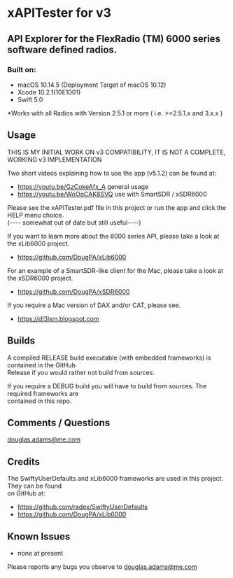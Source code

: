 # xAPITester for v3
## API Explorer for the FlexRadio (TM) 6000 series software defined radios.

### Built on:
*  macOS 10.14.5 (Deployment Target of macOS 10.12)
*  Xcode 10.2.1(10E1001)
*  Swift 5.0


*Works with all Radios with Version 2.5.1 or more ( i.e. >=2.5.1.x and 3.x.x )


## Usage




THIS IS MY INITIAL WORK ON v3 COMPATIBILITY, IT IS NOT A COMPLETE, WORKING v3 IMPLEMENTATION





Two short videos explaining how to use the app (v5.1.2) can be found at:

* https://youtu.be/GzCokeAfx_A            general usage
* https://youtu.be/WoOqCAK8SVQ        use with SmartSDR / xSDR6000

Please see the xAPITester.pdf file in this project or run the app and click the HELP menu choice.  
(---- somewhat out of date but still useful----)  

If you want to learn more about the 6000 series API, please take a look at the xLib6000 project. 

* https://github.com/DougPA/xLib6000

For an example of a SmartSDR-like client for the Mac, please take a look at the xSDR6000 project.

* https://github.com/DougPA/xSDR6000

If you require a Mac version of DAX and/or CAT, please see.

* https://dl3lsm.blogspot.com


## Builds

A compiled RELEASE build executable (with  embedded frameworks) is contained in the GitHub  
Release if you would rather not build from sources.  

If you require a DEBUG build you will have to build from sources. The required frameworks are   
contained in this repo.


## Comments / Questions

douglas.adams@me.com


## Credits

The SwiftyUserDefaults and xLib6000 frameworks are used in this project. They can be found  
on GitHub at:  

* https://github.com/radex/SwiftyUserDefaults  
* https://github.com/DougPA/xLib6000  


## Known Issues

* none at present

Please reports any bugs you observe to douglas.adams@me.com
